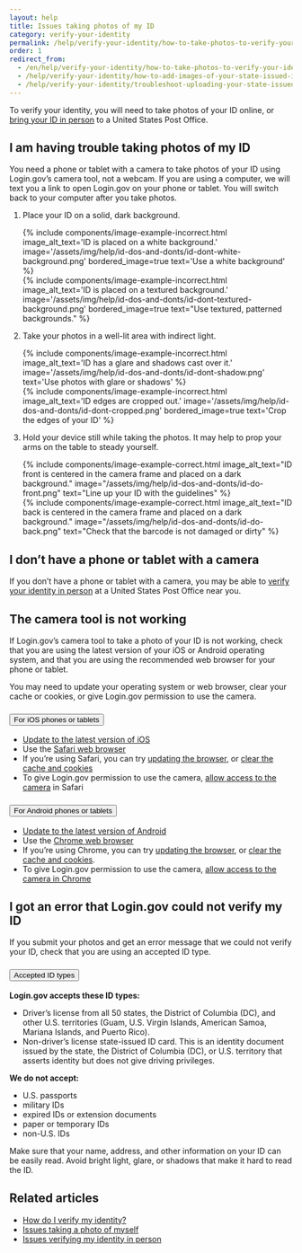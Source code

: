 ```yaml
---
layout: help
title: Issues taking photos of my ID
category: verify-your-identity
permalink: /help/verify-your-identity/how-to-take-photos-to-verify-your-identity/
order: 1
redirect_from:
  - /en/help/verify-your-identity/how-to-take-photos-to-verify-your-identity/
  - /help/verify-your-identity/how-to-add-images-of-your-state-issued-id/
  - /help/verify-your-identity/troubleshoot-uploading-your-state-issued-id/
---
```


To verify your identity, you will need to take photos of your ID online, or [bring your ID in person](/help/verify-your-identity/verify-your-identity-in-person/) to a United States Post Office.

## I am having trouble taking photos of my ID

You need a phone or tablet with a camera to take photos of your ID using Login.gov’s camera tool, not a webcam. If you are using a computer, we will text you a link to open Login.gov on your phone or tablet. You will switch back to your computer after you take photos.

<ol class="number-list">
  <li>
    <p>Place your ID on a solid, dark background.</p>
    <div class="grid-row grid-gap">
      <div class="tablet:grid-col">
        {%
          include components/image-example-incorrect.html
          image_alt_text='ID is placed on a white background.'
          image='/assets/img/help/id-dos-and-donts/id-dont-white-background.png'
          bordered_image=true
          text='Use a white background'
        %}
      </div>
      <div class="tablet:grid-col">
        {%
          include components/image-example-incorrect.html
          image_alt_text='ID is placed on a textured background.'
          image='/assets/img/help/id-dos-and-donts/id-dont-textured-background.png'
          bordered_image=true
          text="Use textured, patterned backgrounds."
        %}
      </div>
    </div>
  </li>
  <li>
    <p>Take your photos in a well-lit area with indirect light.</p>
    <div class="grid-row grid-gap">
      <div class="tablet:grid-col">
        {%
          include components/image-example-incorrect.html
          image_alt_text='ID has a glare and shadows cast over it.'
          image='/assets/img/help/id-dos-and-donts/id-dont-shadow.png'
          text='Use photos with glare or shadows'
        %}
      </div>
      <div class="tablet:grid-col">
        {%
          include components/image-example-incorrect.html
          image_alt_text='ID edges are cropped out.'
          image='/assets/img/help/id-dos-and-donts/id-dont-cropped.png'
          bordered_image=true
          text='Crop the edges of your ID'
        %}
      </div>
    </div>
  </li>
  <li>
    <p>Hold your device still while taking the photos. It may help to prop your arms on the table to steady yourself.</p>
    <div class="grid-row grid-gap">
      <div class="tablet:grid-col">
        {%
          include components/image-example-correct.html
          image_alt_text="ID front is centered in the camera frame and placed on a dark background."
          image="/assets/img/help/id-dos-and-donts/id-do-front.png"
          text="Line up your ID with the guidelines"
        %}
      </div>
      <div class="tablet:grid-col">
        {%
          include components/image-example-correct.html
          image_alt_text="ID back is centered in the camera frame and placed on a dark background."
          image="/assets/img/help/id-dos-and-donts/id-do-back.png"
          text="Check that the barcode is not damaged or dirty"
        %}
      </div>
    </div>
  </li>
</ol>

## I don’t have a phone or tablet with a camera

If you don’t have a phone or tablet with a camera, you may be able to [verify your identity in person](/help/verify-your-identity/verify-your-identity-in-person/) at a United States Post Office near you.

## The camera tool is not working

If Login.gov’s camera tool to take a photo of your ID is not working, check that you are using the latest version of your iOS or Android operating system, and that you are using the recommended web browser for your phone or tablet.

You may need to update your operating system or web browser, clear your cache or cookies, or give Login.gov permission to use the camera.

<div class="usa-accordion usa-accordion--bordered margin-y-4">
  <h3 class="usa-accordion__heading">
    <button
      type="button"
      class="usa-accordion__button"
      aria-expanded="false"
      aria-controls="ios-accordion"
    >
      For iOS phones or tablets
    </button>
  </h3>
  <div id="ios-accordion" class="usa-accordion__content usa-prose">
    <ul>
      <li><a href="https://support.apple.com/en-us/118575" class="external-link">Update to the latest version of iOS</a></li>
      <li>Use the <a href="https://www.apple.com/safari/" class="external-link">Safari web browser</a></li>
      <li>If you’re using Safari, you can try <a href="https://support.apple.com/en-us/102665" class="external-link">updating the browser</a>, or <a href="https://support.apple.com/en-us/105082" class="external-link">clear the cache and cookies</a></li>
      <li>To give Login.gov permission to use the camera, <a href="https://support.apple.com/en-mt/guide/iphone/iphb01fc3c85/ios" class="external-link">allow access to the camera</a> in Safari</li>
    </ul>
  </div>
</div>
<div class="usa-accordion usa-accordion--bordered margin-y-4">
  <h3 class="usa-accordion__heading">
    <button
      type="button"
      class="usa-accordion__button"
      aria-expanded="false"
      aria-controls="android-accordion"
    >
      For Android phones or tablets
    </button>
  </h3>
  <div id="android-accordion" class="usa-accordion__content usa-prose">
    <ul>
      <li><a href="https://support.google.com/android/answer/7680439?hl=en" class="external-link">Update to the latest version of Android</a></li>
      <li>Use the <a href="https://www.google.com/chrome/?brand=WDIF&ds_kid=43700078347700321&gad_source=1&gclid=CjwKCAjww_iwBhApEiwAuG6ccAvZWVPqrBawjLCJp6uWvrMplezDwWVR7AnWXZhu-4He4V3oXJBOrRoCtTwQAvD_BwE&gclsrc=aw.ds" class="external-link">Chrome web browser</a></li>
      <li>If you’re using Chrome, you can try <a href="https://support.google.com/chrome/answer/95414?co=GENIE.Platform%3DAndroid&hl=en&oco=1" class="external-link">updating the browser</a>, or <a href="https://support.google.com/accounts/answer/32050?co=GENIE.Platform%3DAndroid&hl=en&oco=1" class="external-link">clear the cache and cookies</a>.</li>
      <li>To give Login.gov permission to use the camera, <a href="https://support.google.com/chrome/answer/2693767?hl=en&co=GENIE.Platform%3DAndroid&oco=1" class="external-link">allow access to the camera in Chrome</a></li>
    </ul>
  </div>
</div>

## I got an error that Login.gov could not verify my ID

If you submit your photos and get an error message that we could not verify your ID, check that you are using an accepted ID type.

<div class="usa-accordion usa-accordion--bordered margin-y-4">
  <h3 class="usa-accordion__heading">
    <button
      type="button"
      class="usa-accordion__button"
      aria-expanded="false"
      aria-controls="id-types-accordion"
    >
      Accepted ID types
    </button>
  </h3>
  <div id="id-types-accordion" class="usa-accordion__content usa-prose">
    <p><strong>Login.gov accepts these ID types:</strong></p>
    <ul>
      <li>Driver’s license from all 50 states, the District of Columbia (DC), and other U.S. territories (Guam, U.S. Virgin Islands, American Samoa, Mariana Islands, and Puerto Rico).</li>
      <li>Non-driver’s license state-issued ID card. This is an identity document issued by the state, the District of Columbia (DC), or U.S. territory that asserts identity but does not give driving privileges.</li>
    </ul>
    <p><strong>We do not accept:</strong></p>
    <ul>
      <li>U.S. passports</li>
      <li>military IDs</li>
      <li>expired IDs or extension documents</li>
      <li>paper or temporary IDs</li>
      <li>non-U.S. IDs</li>
    </ul>
  </div>
</div>

Make sure that your name, address, and other information on your ID can be easily read. Avoid bright light, glare, or shadows that make it hard to read the ID.


## Related articles

* [How do I verify my identity?](/help/verify-your-identity/overview/)
* [Issues taking a photo of myself](/help/verify-your-identity/issues-taking-a-photo-of-myself/)
* [Issues verifying my identity in person](/help/verify-your-identity/verify-your-identity-in-person/)
